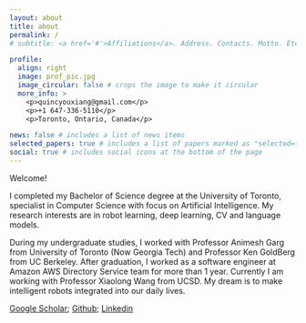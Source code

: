 ```yaml
---
layout: about
title: about
permalink: /
# subtitle: <a href='#'>Affiliations</a>. Address. Contacts. Motto. Etc.

profile:
  align: right
  image: prof_pic.jpg
  image_circular: false # crops the image to make it circular
  more_info: >
    <p>quincyouxiang@gmail.com</p>
    <p>+1 647-336-5110</p>
    <p>Toronto, Ontario, Canada</p>

news: false # includes a list of news items
selected_papers: true # includes a list of papers marked as "selected={true}"
social: true # includes social icons at the bottom of the page
---
```


Welcome!

I completed my Bachelor of Science degree at the University of Toronto, specialist in Computer Science with focus on Artificial Intelligence. My research interests are in robot learning, deep learning, CV and language models.

During my undergraduate studies, I worked with Professor Animesh Garg from University of Toronto (Now Georgia Tech) and Professor Ken GoldBerg from UC Berkeley. After graduation, I worked as a software engineer at Amazon AWS Directory Service team for more than 1 year. Currently I am working with Professor Xiaolong Wang from UCSD. My dream is to make intelligent robots integrated into our daily lives.

[Google Scholar](https://scholar.google.ca/citations?user=3k7hNDIAAAAJ&hl=en&oi=ao); [Github](https://github.com/quincy-u); [Linkedin](https://www.linkedin.com/in/qinxi-yu/)
